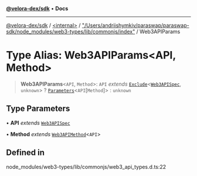 [**@velora-dex/sdk**](../../../../README.md) • **Docs**

***

[@velora-dex/sdk](../../../../globals.md) / [\<internal\>](../../../README.md) / ["/Users/andriishymkiv/paraswap/paraswap-sdk/node\_modules/web3-types/lib/commonjs/index"](../README.md) / Web3APIParams

# Type Alias: Web3APIParams\<API, Method\>

> **Web3APIParams**\<`API`, `Method`\>: `API` *extends* [`Exclude`](../../../type-aliases/Exclude.md)\<[`Web3APISpec`](../../../type-aliases/Web3APISpec.md), `unknown`\> ? [`Parameters`](../../../type-aliases/Parameters.md)\<`API`\[`Method`\]\> : `unknown`

## Type Parameters

• **API** *extends* [`Web3APISpec`](../../../type-aliases/Web3APISpec.md)

• **Method** *extends* [`Web3APIMethod`](Web3APIMethod.md)\<`API`\>

## Defined in

node\_modules/web3-types/lib/commonjs/web3\_api\_types.d.ts:22
